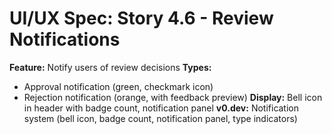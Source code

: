 # UI/UX Spec: Story 4.6 - Review Notifications
**Feature:** Notify users of review decisions
**Types:** 
- Approval notification (green, checkmark icon)
- Rejection notification (orange, with feedback preview)
**Display:** Bell icon in header with badge count, notification panel
**v0.dev:** Notification system (bell icon, badge count, notification panel, type indicators)
